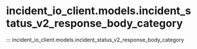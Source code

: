 # incident_io_client.models.incident_status_v2_response_body_category

::: incident_io_client.models.incident_status_v2_response_body_category
